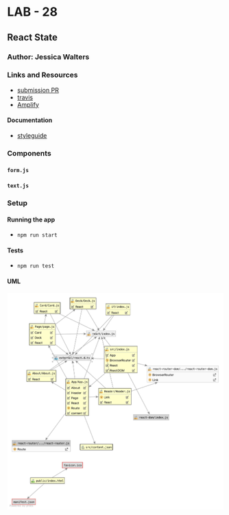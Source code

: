 # LAB - 28

## React State

### Author: Jessica Walters

### Links and Resources
* [submission PR](https://github.com/401-advanced-javascript-jessica/401-lab-28-external-state/pull/2)
* [travis](https://www.travis-ci.com/401-advanced-javascript-jessica/401-lab-28-internal-state)
* [Amplify](https://master.d2o1zdyxkjvn5o.amplifyapp.com/index.html)

#### Documentation
* [styleguide](localhost:6060)

### Components
#### `form.js`
#### `text.js`

### Setup

#### Running the app
* `npm run start`
  
#### Tests
* `npm run test`

#### UML
![UML](./UML.jpg)
